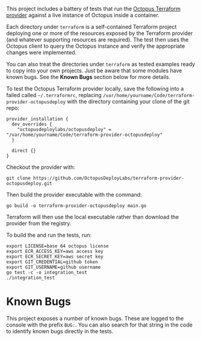 This project includes a battery of tests that run the [Octopus Terraform provider](https://registry.terraform.io/providers/OctopusDeployLabs/octopusdeploy/latest/docs)
against a live instance of Octopus inside a container.

Each directory under `terraform` is a self-contained Terraform project deploying one or more of the resources exposed
by the Terraform provider (and whatever supporting resources are required). The test then uses the Octopus client
to query the Octopus instance and verify the appropriate changes were implemented.

You can also treat the directories under `terraform` as tested examples ready to copy into your own projects. Just
be aware that some modules have known bugs. See the **Known Bugs** section below for more details.

To test the Octopus Terraform provider locally, save the following into a failed called `~/.terraformrc`, replacing
`/var/home/yourname/Code/terraform-provider-octopusdeploy` with the directory containing your clone
of the git repo:

    provider_installation {
      dev_overrides {
        "octopusdeploylabs/octopusdeploy" = "/var/home/yourname/Code/terraform-provider-octopusdeploy"
      }

      direct {}
    }

Checkout the provider with:

    git clone https://github.com/OctopusDeployLabs/terraform-provider-octopusdeploy.git

Then build the provider executable with the command:

    go build -o terraform-provider-octopusdeploy main.go

Terraform will then use the local executable rather than download the provider from the registry.

To build the and run the tests, run:

    export LICENSE=base 64 octopus license
    export ECR_ACCESS_KEY=aws access key
    export ECR_SECRET_KEY=aws secret key
    export GIT_CREDENTIAL=github token
    export GIT_USERNAME=github username
    go test -c -o integration_test
    ./integration_test

# Known Bugs

This project exposes a number of known bugs. These are logged to the console with the prefix `BUG:`. You can also search
for that string in the code to identify known bugs directly in the tests.